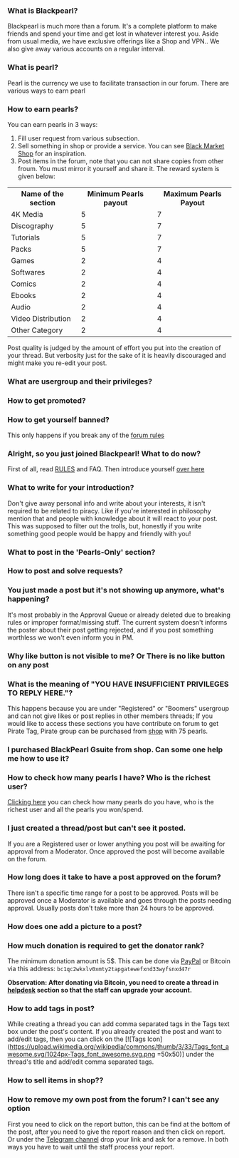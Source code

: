 ### What is Blackpearl?

Blackpearl is much more than a forum. It's a complete platform to make friends and spend your time and get lost in whatever interest you. Aside from usual media, we have exclusive offerings like a Shop and VPN.. We also give away various accounts on a regular interval.

### What is pearl?
Pearl is the currency we use to facilitate transaction in our forum. There are various ways to earn pearl

### How to earn pearls?
You can earn pearls in 3 ways:
1) Fill user request from various subsection.
2) Sell something in shop or provide a service. You can see [Black Market Shop](https://blackpearl.biz/threads/8103/) for an inspiration.
3) Post items in the forum, note that you can not share copies from other froum. You must mirror it yourself and share it. The reward system is given below:
<table>
  <tr>
    <th>Name of the section</th>
    <th>Minimum Pearls payout</th>
    <th>Maximum Pearls Payout</th>
  </tr>
  <tr>
    <td>4K Media</td>
    <td>5</td>
    <td>7</td>
  </tr>
  <tr>
    <td>Discography</td>
    <td>5</td>
    <td>7</td>
  </tr>
  <tr>
    <td>Tutorials</td>
    <td>5</td>
    <td>7</td>
  </tr>
  <tr>
    <td>Packs</td>
    <td>5</td>
    <td>7</td>
  </tr>
  <tr>
    <td>Games</td>
    <td>2</td>
    <td>4</td>
  </tr>
  <tr>
    <td>Softwares</td>
    <td>2</td>
    <td>4</td>
  </tr>  
  <tr>
    <td>Comics</td>
    <td>2</td>
    <td>4</td>
  </tr>
  <tr>
    <td>Ebooks</td>
    <td>2</td>
    <td>4</td>
  </tr>
  <tr>
    <td>Audio</td>
    <td>2</td>
    <td>4</td>
  </tr>
  <tr>
    <td>Video Distribution</td>
    <td>2</td>
    <td>4</td>
  </tr>
  <tr>
    <td>Other Category</td>
    <td>2</td>
    <td>4</td>
  </tr>  
</table>

Post quality is judged by the amount of effort you put into the creation of your thread. But verbosity just for the sake of it is heavily discouraged and might make you re-edit your post.

### What are usergroup and their privileges?


### How to get promoted?


### How to get yourself banned?
This only happens if you break any of the [forum rules](https://blackpearl.biz/rules/)

### Alright, so you just joined Blackpearl! What to do now?
First of all, read [RULES](https://blackpearl.biz/rules/) and FAQ.
Then introduce yourself [over here](https://blackpearl.biz/intro/)

### What to write for your introduction?
Don't give away personal info and write about your interests, it isn't required to be related to piracy. Like if you're interested in philosophy mention that and people with knowledge about it will react to your post.
This was supposed to filter out the trolls, but, honestly if you write something good people would be happy and friendly with you!

### What to post in the 'Pearls-Only' section?


### How to post and solve requests?


### You just made a post but it's not showing up anymore, what's happening?
It's most probably in the Approval Queue or already deleted due to breaking rules or improper format/missing stuff.
The current system doesn't informs the poster about their post getting rejected, and if you post something worthless we won't even inform you in PM.

### Why like button is not visible to me? Or There is no like button on any post

### What is the meaning of "YOU HAVE INSUFFICIENT PRIVILEGES TO REPLY HERE."?
This happens because you are under "Registered" or "Boomers" usergroup and can not give likes or post replies in other members threads;
If you would like to access these sections you have contribute on forum to get Pirate Tag, Pirate group can be purchased from [shop](https://blackpearl.biz/shop/) with 75 pearls.

### I purchased BlackPearl Gsuite from shop. Can some one help me how to use it?

### How to check how many pearls I have? Who is the richest user?
[Clicking here](https://blackpearl.biz/pearls/) you can check how many pearls do you have, who is the richest user and all the pearls you won/spend.

### I just created a thread/post but can't see it posted.
If you are a Registered user or lower anything you post will be awaiting for approval from a Moderator. Once approved the post will become available on the forum.

### How long does it take to have a post approved on the forum?
There isn't a specific time range for a post to be approved. Posts will be approved once a Moderator is available and goes through the posts needing approval. Usually posts don't take more than 24 hours to be approved.

### How does one add a picture to a post?

### How much donation is required to get the donator rank?
The minimum donation amount is 5$. This can be done via [PayPal](https://blackpearl.biz/account/upgrades/) or Bitcoin via this address: 
`bc1qc2wkxlv0xmty2tapgatewefxnd33wyfsnxd47r`

**Observation: After donating via Bitcoin, you need to create a thread in [helpdesk](https://blackpearl.biz/forums/121/) section so that the staff can upgrade your account.**

### How to add tags in post?
While creating a thread you can add comma separated tags in the Tags text box under the post's content. If you already created the post and want to add/edit tags, then you can click on the [![Tags Icon](https://upload.wikimedia.org/wikipedia/commons/thumb/3/33/Tags_font_awesome.svg/1024px-Tags_font_awesome.svg.png =50x50)] under the thread's title and add/edit comma separated tags.

### How to sell items in shop??

### How to remove my own post from the forum? I can't see any option
First you need to click on the report button, this can be find at the bottom of the post, after you need to give the report reason and then click on report. Or under the [Telegram channel](https://t.me/joinchat/KUVnAlQmTohLLwZEZcGv8A) drop your link and ask for a remove. In both ways you have to wait until the staff process your report.
